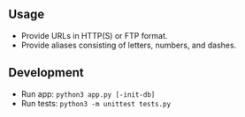 ## Usage
- Provide URLs in HTTP(S) or FTP format.
- Provide aliases consisting of letters, numbers, and dashes.

## Development
- Run app: `python3 app.py [-init-db]`
- Run tests: `python3 -m unittest tests.py`
